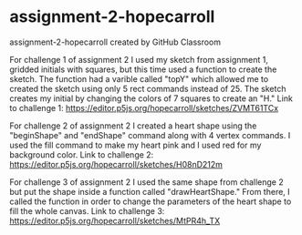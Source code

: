 # assignment-2-hopecarroll
assignment-2-hopecarroll created by GitHub Classroom

For challenge 1 of assignment 2 I used my sketch from assignment 1, gridded initials with squares, but this time used a function to create the sketch.
The function had a varible called "topY" which allowed me to created the sketch using only 5 rect commands instead of 25. The sketch creates my initial
by changing the colors of 7 squares to create an "H." 
Link to challenge 1: https://editor.p5js.org/hopecarroll/sketches/ZVMT61TCx

For challenge 2 of assignment 2 I created a heart shape using the "beginShape" and "endShape" command along with 4 vertex commands. 
I used the fill command to make my heart pink and I used red for my background color. 
Link to challenge 2: https://editor.p5js.org/hopecarroll/sketches/H08nD212m

For challenge 3 of assignment 2 I used the same shape from challenge 2 but put the shape inside a function called "drawHeartShape." 
From there, I called the function in order to change the parameters of the heart shape to fill the whole canvas. 
Link to challenge 3: https://editor.p5js.org/hopecarroll/sketches/MtPR4h_TX
